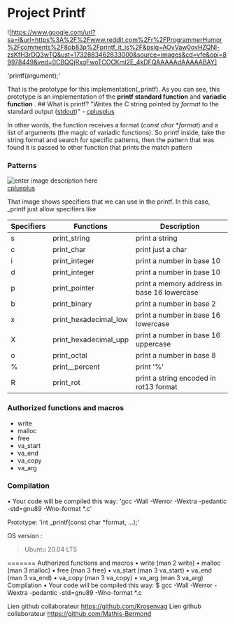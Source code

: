 # Project Printf
![https://www.google.com/url?sa=i&url=https%3A%2F%2Fwww.reddit.com%2Fr%2FProgrammerHumor%2Fcomments%2F8pb83p%2Fprintf_it_is%2F&psig=AOvVaw0ovHZQNl-zsKfH3rDQ3wTQ&ust=1732883462833000&source=images&cd=vfe&opi=89978449&ved=0CBQQjRxqFwoTCOCKmI2E_4kDFQAAAAAdAAAAABAY] 

'printf(argument);'

That is the prototype for this implementation(_printf). As you can see, this prototype is an implementation of the **printf standard function** and **variadic function** .  ## What is printf? "Writes the C string pointed by _format_ to the standard output ([stdout](http://www.cplusplus.com/stdout))" - [cplusplus](http://www.cplusplus.com/reference/cstdio/printf/) 

In other words, the function receives a format (*const char* **format*) and a list of arguments (the magic of variadic functions). So printf inside, take the string format and search for specific patterns, then the pattern that was found it is passed to other function that prints the match pattern  

### Patterns 

![enter image description here](https://i.imgur.com/vmU0FhC.png) 	
 [cplusplus](http://www.cplusplus.com/reference/cstdio/printf)  

That image shows specifiers that we can use in the printf.  In this case, _printf just allow specifiers like

|Specifiers|Functions|Description| 
|--|--|--|
|s|print_string|print a string| 
|c|print_char|print just a char| 
|i|print_integer|print a number in base 10|
|d|print_integer|print a number in base 10|
|p|print_pointer|print a memory address in base 16 lowercase| 
|b|print_binary|print a number in base 2|
|x|print_hexadecimal_low|print a number in base 16 lowercase| 
|X|print_hexadecimal_upp|print a number in base 16 uppercase|
|o|print_octal|print a number in base 8| 
|%|print__percent|print '%'|
|R|print_rot|print a string encoded in rot13 format| 

### Authorized functions and macros

- write
- malloc
- free
- va_start
- va_end
- va_copy
- va_arg

### Compilation

•	Your code will be compiled this way:
'gcc -Wall -Werror -Wextra -pedantic -std=gnu89 -Wno-format *.c'

Prototype: 
'int _printf(const char *format, ...);'

OS version :

>Ubuntu 20.04 LTS


=======
Authorized functions and macros • write (man 2 write) • malloc (man 3 malloc) • free (man 3 free) • va_start (man 3 va_start) • va_end (man 3 va_end) • va_copy (man 3 va_copy) • va_arg (man 3 va_arg) Compilation • Your code will be compiled this way: $ gcc -Wall -Werror -Wextra -pedantic -std=gnu89 -Wno-format *.c

Lien github collaborateur https://github.com/Krosenvag
Lien github collaborateur https://github.com/Mathis-Bermond
